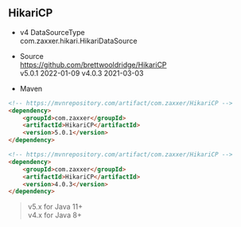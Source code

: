 
## HikariCP

- v4 DataSourceType  
  com.zaxxer.hikari.HikariDataSource

- Source  
  https://github.com/brettwooldridge/HikariCP  
  v5.0.1 2022-01-09
  v4.0.3 2021-03-03  

- Maven
```html
<!-- https://mvnrepository.com/artifact/com.zaxxer/HikariCP -->
<dependency>
    <groupId>com.zaxxer</groupId>
    <artifactId>HikariCP</artifactId>
    <version>5.0.1</version>
</dependency>

<!-- https://mvnrepository.com/artifact/com.zaxxer/HikariCP -->
<dependency>
    <groupId>com.zaxxer</groupId>
    <artifactId>HikariCP</artifactId>
    <version>4.0.3</version>
</dependency>
```
> v5.x for Java 11+  
> v4.x for Java 8+
